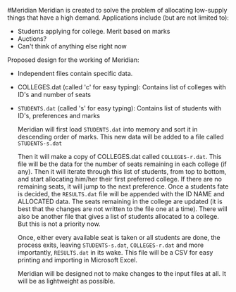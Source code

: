 #Meridian
Meridian is created to solve the problem of allocating low-supply things that have a high demand.
Applications include (but are not limited to):
  + Students applying for college. Merit based on marks
  + Auctions?
  + Can't think of anything else right now

Proposed design for the working of Meridian:
  + Independent files contain specific data.
  + COLLEGES.dat (called 'c' for easy typing): Contains list of colleges with ID's and number of seats
  + `STUDENTS.dat` (called 's' for easy typing): Contains list of students with ID's, preferences and marks

	Meridian will first load `STUDENTS.dat` into memory and sort it in descending order of marks.
	This new data will be added to a file called `STUDENTS-s.dat`
	
	Then it will make a copy of COLLEGES.dat called `COLLEGES-r.dat`. This file will be the data for the number of seats remaining in each college (if any).
	Then it will iterate through this list of students, from top to bottom, and start allocating him/her their first preferred college.
	If there are no remaining seats, it will jump to the next preference.
	Once a students fate is decided, the `RESULTS.dat` file will be appended with the ID NAME and ALLOCATED data.
	The seats remaining in the college are updated (it is best that the changes are not written to the file one at a time).
	There will also be another file that gives a list of students allocated to a college. But this is not a priority now.

	Once, either every available seat is taken or all students are done, the process exits, leaving `STUDENTS-s.dat`, `COLLEGES-r.dat` and more importantly, `RESULTS.dat` in its wake. This file will be a CSV for easy printing and importing in Microsoft Excel.

	Meridian will be designed not to make changes to the input files at all. It will be as lightweight as possible.
